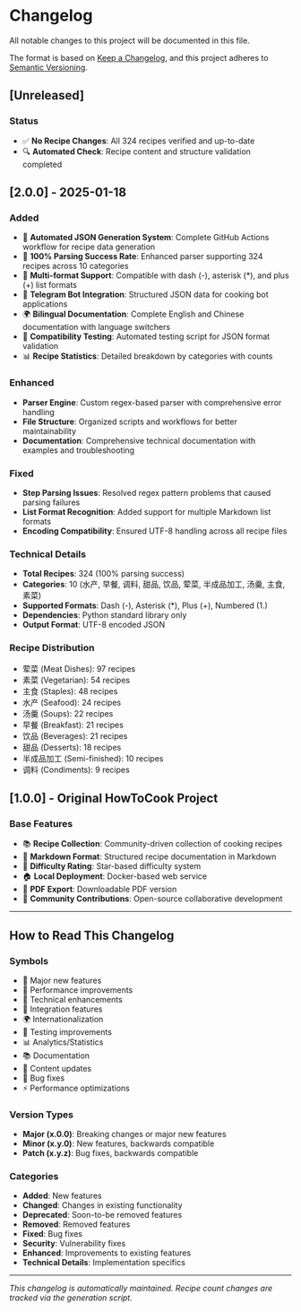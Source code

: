 # Changelog

All notable changes to this project will be documented in this file.

The format is based on [Keep a Changelog](https://keepachangelog.com/en/1.0.0/),
and this project adheres to [Semantic Versioning](https://semver.org/spec/v2.0.0.html).

## [Unreleased]


### Status
- ✅ **No Recipe Changes**: All 324 recipes verified and up-to-date
- 🔍 **Automated Check**: Recipe content and structure validation completed
## [2.0.0] - 2025-01-18

### Added
- 🚀 **Automated JSON Generation System**: Complete GitHub Actions workflow for recipe data generation
- 🎯 **100% Parsing Success Rate**: Enhanced parser supporting 324 recipes across 10 categories
- 🔧 **Multi-format Support**: Compatible with dash (-), asterisk (*), and plus (+) list formats
- 📱 **Telegram Bot Integration**: Structured JSON data for cooking bot applications
- 🌍 **Bilingual Documentation**: Complete English and Chinese documentation with language switchers
- 🧪 **Compatibility Testing**: Automated testing script for JSON format validation
- 📊 **Recipe Statistics**: Detailed breakdown by categories with counts

### Enhanced
- **Parser Engine**: Custom regex-based parser with comprehensive error handling
- **File Structure**: Organized scripts and workflows for better maintainability
- **Documentation**: Comprehensive technical documentation with examples and troubleshooting

### Fixed
- **Step Parsing Issues**: Resolved regex pattern problems that caused parsing failures
- **List Format Recognition**: Added support for multiple Markdown list formats
- **Encoding Compatibility**: Ensured UTF-8 handling across all recipe files

### Technical Details
- **Total Recipes**: 324 (100% parsing success)
- **Categories**: 10 (水产, 早餐, 调料, 甜品, 饮品, 荤菜, 半成品加工, 汤羹, 主食, 素菜)
- **Supported Formats**: Dash (-), Asterisk (*), Plus (+), Numbered (1.)
- **Dependencies**: Python standard library only
- **Output Format**: UTF-8 encoded JSON

### Recipe Distribution
- 荤菜 (Meat Dishes): 97 recipes
- 素菜 (Vegetarian): 54 recipes  
- 主食 (Staples): 48 recipes
- 水产 (Seafood): 24 recipes
- 汤羹 (Soups): 22 recipes
- 早餐 (Breakfast): 21 recipes
- 饮品 (Beverages): 21 recipes
- 甜品 (Desserts): 18 recipes
- 半成品加工 (Semi-finished): 10 recipes
- 调料 (Condiments): 9 recipes

## [1.0.0] - Original HowToCook Project

### Base Features
- 📚 **Recipe Collection**: Community-driven collection of cooking recipes
- 📝 **Markdown Format**: Structured recipe documentation in Markdown
- 🔧 **Difficulty Rating**: Star-based difficulty system
- 🏠 **Local Deployment**: Docker-based web service
- 📖 **PDF Export**: Downloadable PDF version
- 🌟 **Community Contributions**: Open-source collaborative development

---

## How to Read This Changelog

### Symbols
- 🚀 Major new features
- 🎯 Performance improvements
- 🔧 Technical enhancements
- 📱 Integration features
- 🌍 Internationalization
- 🧪 Testing improvements
- 📊 Analytics/Statistics
- 📚 Documentation
- 📝 Content updates
- 🔧 Bug fixes
- ⚡ Performance optimizations

### Version Types
- **Major (x.0.0)**: Breaking changes or major new features
- **Minor (x.y.0)**: New features, backwards compatible
- **Patch (x.y.z)**: Bug fixes, backwards compatible

### Categories
- **Added**: New features
- **Changed**: Changes in existing functionality
- **Deprecated**: Soon-to-be removed features
- **Removed**: Removed features
- **Fixed**: Bug fixes
- **Security**: Vulnerability fixes
- **Enhanced**: Improvements to existing features
- **Technical Details**: Implementation specifics

---

*This changelog is automatically maintained. Recipe count changes are tracked via the generation script.*